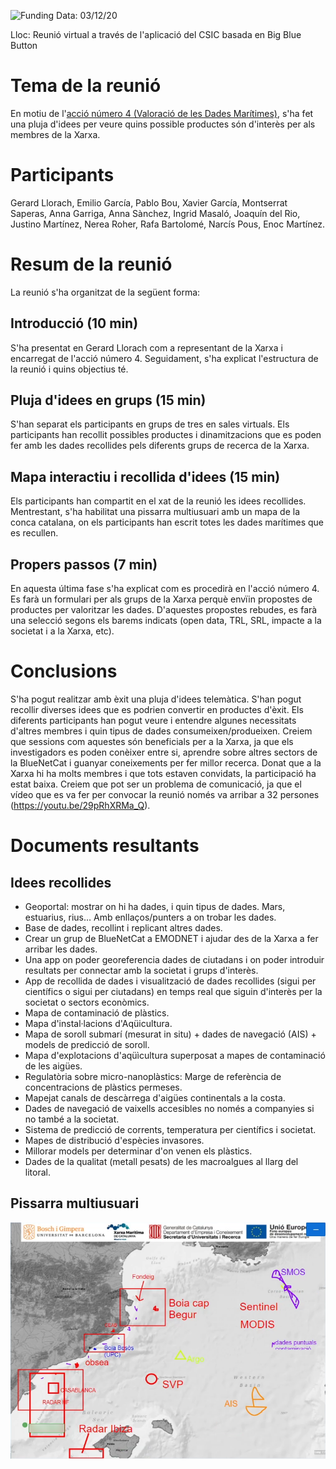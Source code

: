 ![Funding](https://github.com/BlueNetCatAccio4/BlueNetCatAccio4.github.io/blob/main/img/funding.png)
Data: 03/12/20

Lloc: Reunió virtual a través de l'aplicació del CSIC basada en Big Blue Button

# Tema de la reunió
En motiu de l'[acció número 4 (Valoració de les Dades Marítimes)](https://github.com/BlueNetCatAccio4/convocatoria), s'ha fet una pluja d'idees per veure quins possible productes són d'interès per als membres de la Xarxa.

# Participants
Gerard Llorach, Emilio García, Pablo Bou, Xavier García, Montserrat Saperas, Anna Garriga, Anna Sànchez, Ingrid Masaló, Joaquín del Rio, Justino Martínez, Nerea Roher, Rafa Bartolomé, Narcís Pous, Enoc Martínez.

# Resum de la reunió
La reunió s'ha organitzat de la següent forma:
## Introducció (10 min)
S'ha presentat en Gerard Llorach com a representant de la Xarxa i encarregat de l'acció número 4. Seguidament, s'ha explicat l'estructura de la reunió i quins objectius té.

## Pluja d'idees en grups (15 min)
S'han separat els participants en grups de tres en sales virtuals. Els participants han recollit possibles productes i dinamitzacions que es poden fer amb les dades recollides pels diferents grups de recerca de la Xarxa.

## Mapa interactiu i recollida d'idees (15 min)
Els participants han compartit en el xat de la reunió les idees recollides. Mentrestant, s'ha habilitat una pissarra multiusuari amb un mapa de la conca catalana, on els participants han escrit totes les dades marítimes que es recullen.

## Propers passos (7 min)
En aquesta última fase s'ha explicat com es procedirà en l'acció número 4. Es farà un formulari per als grups de la Xarxa perquè envïin propostes de productes per valoritzar les dades. D'aquestes propostes rebudes, es farà una selecció segons els barems indicats (open data, TRL, SRL, impacte a la societat i a la Xarxa, etc).

# Conclusions
S'ha pogut realitzar amb èxit una pluja d'idees telemàtica. S'han pogut recollir diverses idees que es podrien convertir en productes d'èxit. Els diferents participants han pogut veure i entendre algunes necessitats d'altres membres i quin tipus de dades consumeixen/produeixen. Creiem que sessions com aquestes són beneficials per a la Xarxa, ja que els investigadors es poden conèixer entre si, aprendre sobre altres sectors de la BlueNetCat i guanyar coneixements per fer millor recerca.
Donat que a la Xarxa hi ha molts membres i que tots estaven convidats, la participació ha estat baixa. Creiem que pot ser un problema de comunicació, ja que el vídeo que es va fer per convocar la reunió només va arribar a 32 persones (https://youtu.be/29pRhXRMa_Q).

# Documents resultants
## Idees recollides
- Geoportal: mostrar on hi ha dades, i quin tipus de dades. Mars, estuarius, rius… Amb enllaços/punters a on trobar les dades.
- Base de dades, recollint i replicant altres dades.
- Crear un grup de BlueNetCat a EMODNET i ajudar des de la Xarxa a fer arribar les dades.
- Una app on poder georeferencia dades de ciutadans i on poder introduir resultats per connectar amb la societat i grups d'interès.
- App de recollida de dades i visualització de dades recollides (sigui per científics o sigui per ciutadans) en temps real que siguin d'interès per la societat o sectors econòmics.
- Mapa de contaminació de plàstics.
- Mapa d'instal·lacions d'Aqüicultura.
- Mapa de soroll submarí (mesurat in situ) + dades de navegació (AIS) + models de predicció de soroll.
- Mapa d'explotacions d'aqüìcultura superposat a mapes de contaminació de les aigües.
- Regulatòria sobre micro-nanoplàstics: Marge de referència de concentracions de plàstics permeses.
- Mapejat canals de descàrrega d'aigües continentals a la costa.
- Dades de navegació de vaixells accesibles no només a companyies si no també a la societat.
- Sistema de predicció de corrents, temperatura per científics i societat.
- Mapes de distribució d'espècies invasores.
- Millorar models per determinar d'on venen els plàstics.
- Dades de la qualitat (metall pesats) de les macroalgues al llarg del litoral.

## Pissarra multiusuari
![Pissarra](img/pissarra.png)
